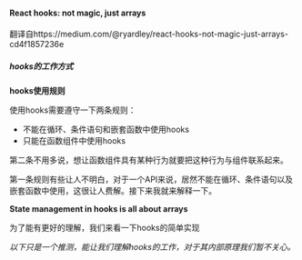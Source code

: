#### React hooks: not magic, just arrays

翻译自https://medium.com/@ryardley/react-hooks-not-magic-just-arrays-cd4f1857236e



##### hooks的工作方式

__hooks使用规则__

使用hooks需要遵守一下两条规则：

* 不能在循环、条件语句和嵌套函数中使用hooks
* 只能在函数组件中使用hooks

第二条不用多说，想让函数组件具有某种行为就要把这种行为与组件联系起来。

第一条规则有些让人不明白，对于一个API来说，居然不能在循环、条件语句以及嵌套函数中使用，这很让人费解。接下来我就来解释一下。

__State management in hooks is all about arrays__

为了能有更好的理解，我们来看一下hooks的简单实现

_以下只是一个推测，能让我们理解hooks的工作，对于其内部原理我们暂不关心。_

